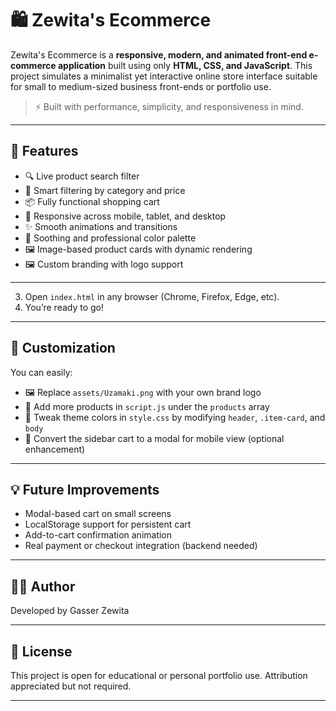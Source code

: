 # 🛍️ Zewita's Ecommerce

Zewita's Ecommerce is a **responsive, modern, and animated front-end e-commerce application** built using only **HTML, CSS, and JavaScript**. This project simulates a minimalist yet interactive online store interface suitable for small to medium-sized business front-ends or portfolio use.

> ⚡ Built with performance, simplicity, and responsiveness in mind.

---

## 🚀 Features

- 🔍 Live product search filter  
- 🧠 Smart filtering by category and price  
- 📦 Fully functional shopping cart  
- 📱 Responsive across mobile, tablet, and desktop  
- ✨ Smooth animations and transitions  
- 🎨 Soothing and professional color palette  
- 🖼️ Image-based product cards with dynamic rendering  
- 🖼️ Custom branding with logo support  

---


3. Open `index.html` in any browser (Chrome, Firefox, Edge, etc).  
4. You’re ready to go!

---

## 🧩 Customization

You can easily:

- 🖼️ Replace `assets/Uzamaki.png` with your own brand logo  
- 🛒 Add more products in `script.js` under the `products` array  
- 🎨 Tweak theme colors in `style.css` by modifying `header`, `.item-card`, and `body`  
- 🔁 Convert the sidebar cart to a modal for mobile view (optional enhancement)

---

## 💡 Future Improvements

- Modal-based cart on small screens  
- LocalStorage support for persistent cart  
- Add-to-cart confirmation animation  
- Real payment or checkout integration (backend needed)

---

## 🧑‍💻 Author

Developed by Gasser Zewita

---

## 📄 License

This project is open for educational or personal portfolio use. Attribution appreciated but not required.

---

